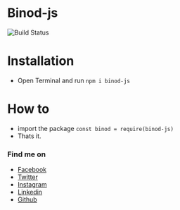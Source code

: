 # Binod-js

![Build Status](https://travis-ci.org/joemccann/dillinger.svg?branch=master)



# Installation
  - Open Terminal and run `npm i binod-js`

# How to
  - import the package `const binod = require(binod-js)` 
  - Thats it.

### Find me on


* [Facebook](https://www.facebook.com/gokulakrishnan.dev)
* [Twitter](https://twitter.com/gokulgk29)
* [Instagram](https://www.instagram.com/gokul.a.krishnan)
* [Linkedin](https://www.linkedin.com/in/gokul-a-krishnan)
* [Github](https://github.com/gokul-a-krishnan)